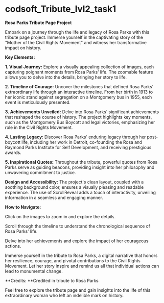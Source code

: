 # codsoft_Tribute_lvl2_task1
**Rosa Parks Tribute Page Project**

Embark on a journey through the life and legacy of Rosa Parks with this tribute page project. Immerse yourself in the captivating story of the "Mother of the Civil Rights Movement" and witness her transformative impact on history.

**Key Elements:**

**1. Visual Journey:**
Explore a visually appealing collection of images, each capturing poignant moments from Rosa Parks' life. The zoomable feature allows you to delve into the details, bringing her story to life.

**2. Timeline of Courage:**
Uncover the milestones that defined Rosa Parks' extraordinary life through an interactive timeline. From her birth in 1913 to her iconic stand against segregation on a Montgomery bus in 1955, each event is meticulously presented.

**3. Achievements Unveiled:**
Delve into Rosa Parks' significant achievements that reshaped the course of history. The project highlights key moments, such as the Montgomery Bus Boycott and legal victories, emphasizing her role in the Civil Rights Movement.

**4. Lasting Legacy:**
Discover Rosa Parks' enduring legacy through her post-boycott life, including her work in Detroit, co-founding the Rosa and Raymond Parks Institute for Self Development, and receiving prestigious awards.

**5. Inspirational Quotes:**
Throughout the tribute, powerful quotes from Rosa Parks serve as guiding beacons, providing insight into her philosophy and unwavering commitment to justice.

**Design and Accessibility:**
The project's clean layout, coupled with a soothing background color, ensures a visually pleasing and readable experience. The use of ScrollReveal adds a touch of interactivity, unveiling information in a seamless and engaging manner.

**How to Navigate:**

Click on the images to zoom in and explore the details.

Scroll through the timeline to understand the chronological sequence of Rosa Parks' life.

Delve into her achievements and explore the impact of her courageous actions.

Immerse yourself in the tribute to Rosa Parks, a digital narrative that honors her resilience, courage, and pivotal contributions to the Civil Rights Movement. Let her story inspire and remind us all that individual actions can lead to monumental change.

**Credits: **Credited in tribute to Rosa Parks

Feel free to explore the tribute page and gain insights into the life of this extraordinary woman who left an indelible mark on history.
